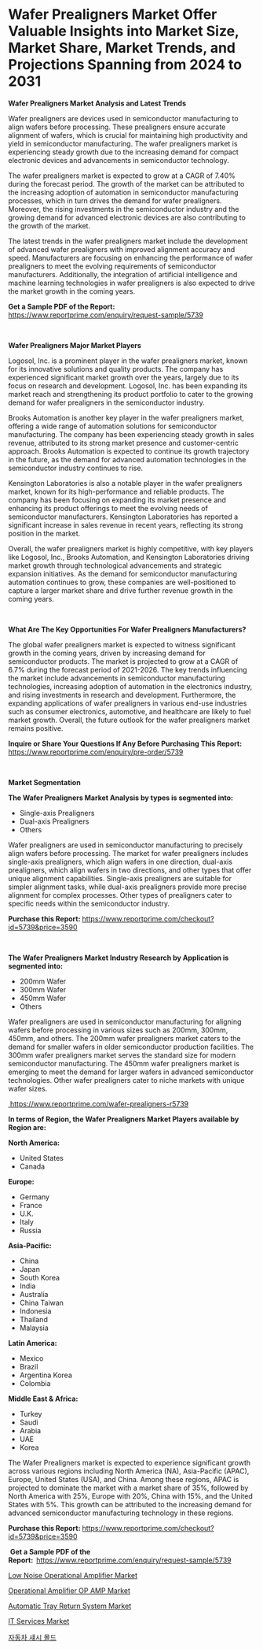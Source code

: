 <p><h1>Wafer Prealigners Market Offer Valuable Insights into Market Size, Market Share, Market Trends, and Projections Spanning from 2024 to 2031</h1></p><p><strong>Wafer Prealigners Market Analysis and Latest Trends</strong></p>
<p><p>Wafer prealigners are devices used in semiconductor manufacturing to align wafers before processing. These prealigners ensure accurate alignment of wafers, which is crucial for maintaining high productivity and yield in semiconductor manufacturing. The wafer prealigners market is experiencing steady growth due to the increasing demand for compact electronic devices and advancements in semiconductor technology.</p><p>The wafer prealigners market is expected to grow at a CAGR of 7.40% during the forecast period. The growth of the market can be attributed to the increasing adoption of automation in semiconductor manufacturing processes, which in turn drives the demand for wafer prealigners. Moreover, the rising investments in the semiconductor industry and the growing demand for advanced electronic devices are also contributing to the growth of the market.</p><p>The latest trends in the wafer prealigners market include the development of advanced wafer prealigners with improved alignment accuracy and speed. Manufacturers are focusing on enhancing the performance of wafer prealigners to meet the evolving requirements of semiconductor manufacturers. Additionally, the integration of artificial intelligence and machine learning technologies in wafer prealigners is also expected to drive the market growth in the coming years.</p></p>
<p><strong>Get a Sample PDF of the Report:&nbsp;</strong> <a href="https://www.reportprime.com/enquiry/request-sample/5739">https://www.reportprime.com/enquiry/request-sample/5739</a></p>
<p>&nbsp;</p>
<p><strong>Wafer Prealigners Major Market Players</strong></p>
<p><p>Logosol, Inc. is a prominent player in the wafer prealigners market, known for its innovative solutions and quality products. The company has experienced significant market growth over the years, largely due to its focus on research and development. Logosol, Inc. has been expanding its market reach and strengthening its product portfolio to cater to the growing demand for wafer prealigners in the semiconductor industry. </p><p>Brooks Automation is another key player in the wafer prealigners market, offering a wide range of automation solutions for semiconductor manufacturing. The company has been experiencing steady growth in sales revenue, attributed to its strong market presence and customer-centric approach. Brooks Automation is expected to continue its growth trajectory in the future, as the demand for advanced automation technologies in the semiconductor industry continues to rise. </p><p>Kensington Laboratories is also a notable player in the wafer prealigners market, known for its high-performance and reliable products. The company has been focusing on expanding its market presence and enhancing its product offerings to meet the evolving needs of semiconductor manufacturers. Kensington Laboratories has reported a significant increase in sales revenue in recent years, reflecting its strong position in the market.</p><p>Overall, the wafer prealigners market is highly competitive, with key players like Logosol, Inc., Brooks Automation, and Kensington Laboratories driving market growth through technological advancements and strategic expansion initiatives. As the demand for semiconductor manufacturing automation continues to grow, these companies are well-positioned to capture a larger market share and drive further revenue growth in the coming years.</p></p>
<p>&nbsp;</p>
<p><strong>What Are The Key Opportunities For Wafer Prealigners Manufacturers?</strong></p>
<p><p>The global wafer prealigners market is expected to witness significant growth in the coming years, driven by increasing demand for semiconductor products. The market is projected to grow at a CAGR of 6.7% during the forecast period of 2021-2026. The key trends influencing the market include advancements in semiconductor manufacturing technologies, increasing adoption of automation in the electronics industry, and rising investments in research and development. Furthermore, the expanding applications of wafer prealigners in various end-use industries such as consumer electronics, automotive, and healthcare are likely to fuel market growth. Overall, the future outlook for the wafer prealigners market remains positive.</p></p>
<p><strong>Inquire or Share Your Questions If Any Before Purchasing This Report:</strong> <a href="https://www.reportprime.com/enquiry/pre-order/5739">https://www.reportprime.com/enquiry/pre-order/5739</a></p>
<p>&nbsp;</p>
<p><strong>Market Segmentation</strong></p>
<p><strong>The Wafer Prealigners Market Analysis by types is segmented into:</strong></p>
<p><ul><li>Single-axis Prealigners</li><li>Dual-axis Prealigners</li><li>Others</li></ul></p>
<p><p>Wafer prealigners are used in semiconductor manufacturing to precisely align wafers before processing. The market for wafer prealigners includes single-axis prealigners, which align wafers in one direction, dual-axis prealigners, which align wafers in two directions, and other types that offer unique alignment capabilities. Single-axis prealigners are suitable for simpler alignment tasks, while dual-axis prealigners provide more precise alignment for complex processes. Other types of prealigners cater to specific needs within the semiconductor industry.</p></p>
<p><strong>Purchase this Report:&nbsp;</strong><a href="https://www.reportprime.com/checkout?id=5739&price=3590">https://www.reportprime.com/checkout?id=5739&price=3590</a></p>
<p>&nbsp;</p>
<p><strong>The Wafer Prealigners Market Industry Research by Application is segmented into:</strong></p>
<p><ul><li>200mm Wafer</li><li>300mm Wafer</li><li>450mm Wafer</li><li>Others</li></ul></p>
<p><p>Wafer prealigners are used in semiconductor manufacturing for aligning wafers before processing in various sizes such as 200mm, 300mm, 450mm, and others. The 200mm wafer prealigners market caters to the demand for smaller wafers in older semiconductor production facilities. The 300mm wafer prealigners market serves the standard size for modern semiconductor manufacturing. The 450mm wafer prealigners market is emerging to meet the demand for larger wafers in advanced semiconductor technologies. Other wafer prealigners cater to niche markets with unique wafer sizes.</p></p>
<p><a href="https://www.reportprime.com/wafer-prealigners-r5739">&nbsp;https://www.reportprime.com/wafer-prealigners-r5739</a></p>
<p><strong>In terms of Region, the Wafer Prealigners Market Players available by Region are:</strong></p>
<p>
    <p> <strong> North America: </strong>
        <ul>
            <li>United States</li>
            <li>Canada</li>
        </ul>
        </p> 
    <p> <strong> Europe: </strong>
        <ul>
            <li>Germany</li>
            <li>France</li>
            <li>U.K.</li>
            <li>Italy</li>
            <li>Russia</li>
        </ul>
        </p> 
    <p> <strong> Asia-Pacific: </strong>
        <ul>
            <li>China</li>
            <li>Japan</li>
            <li>South Korea</li>
            <li>India</li>
            <li>Australia</li>
            <li>China Taiwan</li>
            <li>Indonesia</li>
            <li>Thailand</li>
            <li>Malaysia</li>
        </ul>
        </p> 
    <p> <strong> Latin America: </strong>
        <ul>
            <li>Mexico</li>
            <li>Brazil</li>
            <li>Argentina Korea</li>
            <li>Colombia</li>
        </ul>
        </p> 
    <p> <strong> Middle East & Africa: </strong>
        <ul>
            <li>Turkey</li>
            <li>Saudi</li>
            <li>Arabia</li>
            <li>UAE</li>
            <li>Korea</li>
        </ul>
    </p>
    </p>
<p><p>The Wafer Prealigners market is expected to experience significant growth across various regions including North America (NA), Asia-Pacific (APAC), Europe, United States (USA), and China. Among these regions, APAC is projected to dominate the market with a market share of 35%, followed by North America with 25%, Europe with 20%, China with 15%, and the United States with 5%. This growth can be attributed to the increasing demand for advanced semiconductor manufacturing technology in these regions.</p></p>
<p><strong>Purchase this Report: </strong><a href="https://www.reportprime.com/checkout?id=5739&price=3590">https://www.reportprime.com/checkout?id=5739&price=3590</a></p>
<p>&nbsp;<strong>Get a Sample PDF of the Report:&nbsp;&nbsp;</strong><a href="https://www.reportprime.com/enquiry/request-sample/5739">https://www.reportprime.com/enquiry/request-sample/5739</a></p>
<p><strong></strong></p>
<p><p><a href="https://github.com/ayamgoreng5458/Market-Research-Report-List-1/blob/main/low-noise-operational-amplifier-market.md">Low Noise Operational Amplifier Market</a></p><p><a href="https://github.com/nigngrjl95/Market-Research-Report-List-2/blob/main/operational-amplifier-op-amp-market.md">Operational Amplifier OP AMP Market</a></p><p><a href="https://www.linkedin.com/pulse/strategic-insights-global-automatic-tray-return-system-26cye?trackingId=fdHuGVKxTwuyRJ%2FipP1MVg%3D%3D">Automatic Tray Return System Market</a></p><p><a href="https://www.linkedin.com/pulse/insights-services-market-size-which-expanding-55-cagr-from-z6nxe?trackingId=2c0FA4gRTYWXjsEjh2WcYQ%3D%3D">IT Services Market</a></p><p><a href="https://github.com/KellyLyncyh543964/Market-Research-Report-List-3/blob/main/5335631104630.md">자동차 섀시 몰드</a></p></p>